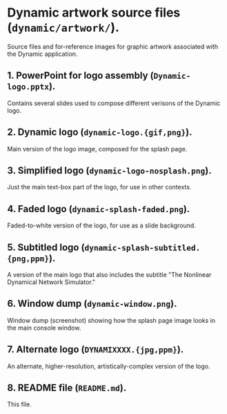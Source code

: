 # Dynamic artwork source files (`dynamic/artwork/`).

Source files and for-reference images for graphic artwork 
associated with the Dynamic application.

## 1. PowerPoint for logo assembly (`Dynamic-logo.pptx`).

Contains several slides used to compose different verisons of the Dynamic logo.

## 2. Dynamic logo (`dynamic-logo.{gif,png}`).

Main version of the logo image, composed for the splash page.

## 3. Simplified logo (`dynamic-logo-nosplash.png`).

Just the main text-box part of the logo, for use in other contexts.

## 4. Faded logo (`dynamic-splash-faded.png`).

Faded-to-white version of the logo, for use as a slide background.

## 5. Subtitled logo (`dynamic-splash-subtitled.{png,ppm}`).

A version of the main logo that also includes the 
subtitle "The Nonlinear Dynamical Network Simulator."

## 6. Window dump (`dynamic-window.png`).

Window dump (screenshot) showing how the splash page image looks in the main console window.

## 7. Alternate logo (`DYNAMIXXXX.{jpg,ppm}`).

An alternate, higher-resolution, artistically-complex version of the logo.

## 8. README file (`README.md`).

This file.
